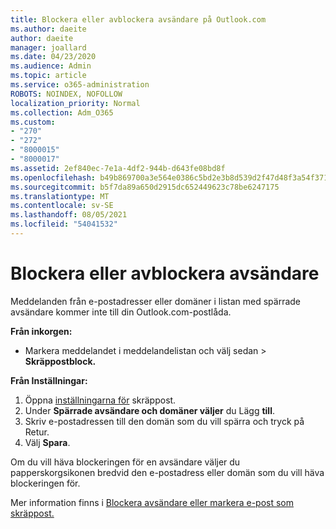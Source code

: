 ```yaml
---
title: Blockera eller avblockera avsändare på Outlook.com
ms.author: daeite
author: daeite
manager: joallard
ms.date: 04/23/2020
ms.audience: Admin
ms.topic: article
ms.service: o365-administration
ROBOTS: NOINDEX, NOFOLLOW
localization_priority: Normal
ms.collection: Adm_O365
ms.custom:
- "270"
- "272"
- "8000015"
- "8000017"
ms.assetid: 2ef840ec-7e1a-4df2-944b-d643fe08bd8f
ms.openlocfilehash: b49b869700a3e564e0386c5bd2e3b8d539d2f47d48f3a54f3718c770ccc9a0bd
ms.sourcegitcommit: b5f7da89a650d2915dc652449623c78be6247175
ms.translationtype: MT
ms.contentlocale: sv-SE
ms.lasthandoff: 08/05/2021
ms.locfileid: "54041532"
---
```

# <a name="block-or-unblock-senders"></a>Blockera eller avblockera avsändare

Meddelanden från e-postadresser eller domäner i listan med spärrade avsändare kommer inte till din Outlook.com-postlåda.

**Från inkorgen:**

- Markera meddelandet i meddelandelistan och välj sedan  >  **Skräppostblock.**

**Från Inställningar:**

1. Öppna [inställningarna för](https://outlook.live.com/mail/options/mail/junkEmail) skräppost.
2. Under **Spärrade avsändare och domäner väljer** du Lägg **till**.
3. Skriv e-postadressen till den domän som du vill spärra och tryck på Retur.
4. Välj **Spara**.

Om du vill häva blockeringen för en avsändare väljer du papperskorgsikonen bredvid den e-postadress eller domän som du vill häva blockeringen för.

Mer information finns i [Blockera avsändare eller markera e-post som skräppost.](https://support.office.com/article/a3ece97b-82f8-4a5e-9ac3-e92fa6427ae4?wt.mc_id=Office_Outlook_com_Alchemy)